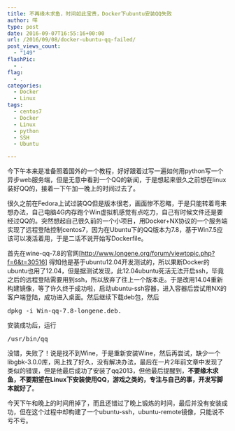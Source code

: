```yaml
---
title: 不再缘木求鱼，时间如此宝贵，Docker下ubuntu安装QQ失败
author: 咩
type: post
date: 2016-09-07T16:55:16+00:00
url: /2016/09/08/docker-ubuntu-qq-failed/
post_views_count:
  - "149"
flashPic:
  - .
flag:
  - .
categories:
  - Docker
  - Linux
tags:
  - centos7
  - Docker
  - Linux
  - python
  - SSH
  - Ubuntu

---
```

今下午本来是准备照着国外的一个教程，好好跟着过写一遍如何用python写一个异步web服务端，但是无意中看到一个QQ的新闻，于是想起来很久之前想在linux装好QQ的，接着一下午加一晚上的时间过去了。
  
很久之前在Fedora上试过装QQ但是版本很老，画面惨不忍睹，于是只能转着弯来想办法，自己电脑4G内存跑个Win虚拟机感觉有点吃力，自己有时候文件还是要经过QQ的。突然想起自己很久前的一个小项目，用Docker+NX协议的一个服务端实现了远程登陆控制centos7，因为在Ubuntu下的QQ版本为7.8，基于Win7.5应该可以凑活着用，于是二话不说开始写Dockerfile。
  
首先在wine-qq-7.8的官网[http://www.longene.org/forum/viewtopic.php?f=6&t=30516] 得知他是基于ubuntu12.04开发测试的，所以果断Docker的ubuntu也用了12.04，但是据测试发现，此12.04ubuntu死活无法开启ssh，毕竟之后的远程登陆需要用到ssh，所以放弃了往上一个版本走。于是改用14.04重新构建镜像，等了许久终于成功啦，启动ubuntu-ssh容器，进入容器后尝试用NX的客户端登陆，成功进入桌面。然后继续下载deb包，然后

<pre class="lang:bash decode:1 " >dpkg -i Win-qq-7.8-longene.deb.</pre>

安装成功后，运行

<pre class="lang:bash decode:1 " >/usr/bin/qq</pre>

没错，失败了！说是找不到Wine，于是重新安装Wine，然后再尝试，缺少一个libgbk-3.0.0库，网上找了好久，没有解决办法，最后在一片2年前文章中发现了类似的错误，但是他最后成功了安装了qq2013，但他最后提醒到，**不要缘木求鱼，不要期望在Linux下安装使用QQ，游戏之类的，专注与自己的事，开发写脚本就好了**。
  
今天下午和晚上的时间用掉了，而且还错过了晚上锻炼的时间，最后并没有安装成功，但在这个过程中却构建了一个ubuntu-ssh，ubuntu-remote镜像，只能说不亏不亏。